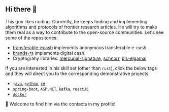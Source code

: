 ## Hi there 👋

This guy likes coding. Currently, he keeps finding and implementing algorithms and protocols of frontier research articles. He will try to make them real as a way to contribute to the open-source communities. Let's see some of the repositories:

- [transferable-ecash](https://github.com/AlvinHon/transferable-ecash) implements anonymous transferable e-cash.
- [brands-rs](https://github.com/AlvinHon/brands-rs) implements digital cash.
- Cryptograhy libraries: [mercurial-signature](https://github.com/AlvinHon/mercurial-signature), [schnorr](https://github.com/AlvinHon/schnorr), [bls-elgamal](https://github.com/AlvinHon/bls-elgamal)

If you are interested in his skill set (other than `rust`), click the below tags and they will direct you to the corresponding demonstrative projects.

- [`java`][distributed-model-inference], [`python`][chess-on-blockchain], [`c#`][orderbook-cs]
- [`spring-boot`][todolist-web], [`ASP.NET`][orderbook-cs], [`kafka`][distributed-model-inference], [`reactJS`][config-ui]
- [`docker`][distributed-model-inference]
 
[distributed-model-inference]: https://github.com/AlvinHon/distributed-model-inference
[orderbook-cs]: https://github.com/AlvinHon/orderbook-cs
[todolist-web]: https://github.com/AlvinHon/todolist-web
[config-ui]: https://github.com/AlvinHon/config-ui
[chess-on-blockchain]: https://github.com/AlvinHon/chess-on-blockchain
[brands-cpp]: https://github.com/AlvinHon/DigitalCash-Brands

💬 Welcome to find him via the contacts in my profile!
